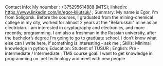 Contact Info: My noumber : +375295614888 (MTS); linkedln: https://www.linkedin.com/in/egor-kliutsuk/ ;
Summary: My name is Egor, i'm from Soligorsk. Before the courses, I graduated from the mining-chemical college in my city, worked for almost 2 years at the "Belaruskali" mine as an electrician. I am interested in cryptography and electronics, and more recently, programming. I am also a freshman in the Russian university, after the bachelor’s degree I’m going to go to graduate school. I don’t know what else can I write here, if something is interesting - ask me ;
Skills: Minimal knowledge in python;
Education: Student of TUSUR ;
English: Pre - intermediate / Intermediate ;
TMS course goal: I want to get knowledge in programming on .net technology and meet with new people